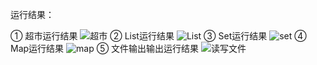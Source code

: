 运行结果：

  ① 超市运行结果
  ![超市](https://user-images.githubusercontent.com/106717015/176110514-06959bf6-7eb5-4d92-b9d2-c2c2c805fd62.png)
  ② List运行结果
  ![List](https://user-images.githubusercontent.com/106717015/176110649-d5ea8448-6523-4e3f-ba73-2d2e01454567.png)
  ③ Set运行结果
  ![set](https://user-images.githubusercontent.com/106717015/176110740-6e6be32f-3fb5-4a60-862e-fae5fd4e173a.png)
  ④ Map运行结果
  ![map](https://user-images.githubusercontent.com/106717015/176110806-9c00c763-868a-4df9-b591-6dcad9cb976d.png)
  ⑤ 文件输出输出运行结果
  ![读写文件](https://user-images.githubusercontent.com/106717015/176110949-87d787b6-fb18-4162-a9cf-a32bb253fe48.png)
